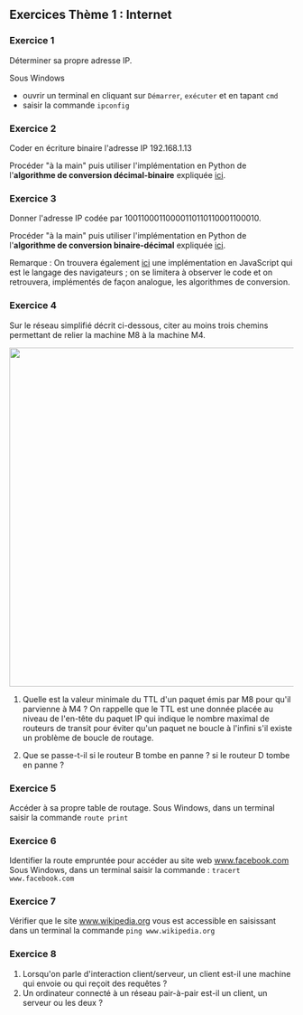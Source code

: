 ## Exercices Thème 1 : Internet

### Exercice 1

Déterminer sa propre adresse IP.  

Sous Windows
- ouvrir un terminal en cliquant sur `Démarrer`, `exécuter` et en tapant `cmd`
- saisir la commande `ipconfig`

### Exercice 2

Coder en écriture binaire l'adresse IP 192.168.1.13

Procéder "à la main" puis utiliser l'implémentation en Python de l'**algorithme de conversion  décimal-binaire** expliquée [ici](Assets/Algorithmes_Conversions_binaires.md).


### Exercice 3

Donner l'adresse IP codée par 10011000110000110110110001100010. 

Procéder "à la main" puis utiliser l'implémentation en Python de l'**algorithme de conversion binaire-décimal** expliquée [ici](Assets/Algorithmes_Conversions_binaires.md).

Remarque : On trouvera également [ici](http://isnangellier.alwaysdata.net/php/Conversions_binaire_secondaire.html) une implémentation en JavaScript qui est le langage des navigateurs ; on se limitera à observer le code et on retrouvera, implémentés de façon analogue, les algorithmes de conversion. 

### Exercice 4

Sur le réseau simplifié décrit ci-dessous, citer au moins trois chemins permettant de relier la machine M8 à la machine M4.

<img src="Assets/routages.png" width="800" height="600">

1) Quelle est la valeur minimale du TTL d'un paquet émis par M8 pour qu'il parvienne à M4 ?
On rappelle que le TTL est une donnée placée au niveau de l'en-tête du paquet IP qui indique le nombre maximal de routeurs de transit pour éviter qu'un paquet ne boucle à l'infini s'il existe un problème de boucle de routage.

2) Que se passe-t-il si le routeur B tombe en panne ? si le routeur D tombe en panne ?

### Exercice 5
 
Accéder à sa propre table de routage.
Sous Windows, dans un terminal saisir la commande `route print`


### Exercice 6

Identifier la route empruntée pour accéder au site web www.facebook.com
Sous Windows, dans un terminal saisir la commande :  `tracert www.facebook.com`

### Exercice 7

Vérifier que le site www.wikipedia.org vous est accessible en saisissant dans un terminal la commande `ping www.wikipedia.org`

### Exercice 8

1) Lorsqu'on parle d'interaction client/serveur, un client est-il une machine qui envoie ou qui reçoit des requêtes ?
2) Un ordinateur connecté à un réseau pair-à-pair est-il un client, un serveur ou les deux ?
 
